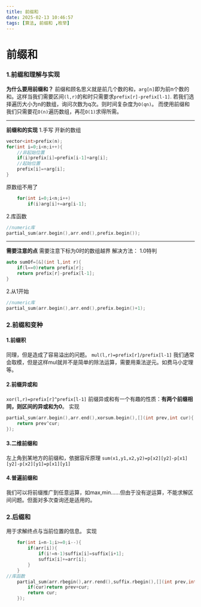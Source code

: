 ```yaml
---
title: 前缀和
date: 2025-02-13 10:46:57
tags: [算法, 前缀和 ,枚举]
---
```

# 前缀和
### 1.前缀和理解与实现
**为什么要用前缀和？**
前缀和顾名思义就是前几个数的和，`arg[n]`即为前n个数的和。这样当我们需要区间`(l,r)`的和时只需要求`prefix[r]-prefix[l-1]`.
若我们选择遍历大小为n的数组，询问次数为q次。则时间复杂度为`O(qn)`。
而使用前缀和我们只需要花`O(n)`遍历数组，再花`O(1)`求得所需。
****
**前缀和的实现**
1.手写
开新的数组
```c++
vector<int>prefix(n);
for(int i=0;i<n;i++){
    //非起始位置
    if(i)prefix[i]=prefix[i-1]+arg[i];
    //起始位置
    prefix[i]=+arg[i];
}
```
原数组不用了
```c++
    for(int i=0;i<n;i++)
        if(i)arg[i]+=arg[i-1];
```
2.库函数
```c++
//numeric库
partial_sum(arr.begin(),arr.end(),prefix.begin());
```
****
**需要注意的点**
需要注意下标为0时的数组越界
解决方法：
1.0特判
```c++
auto sumOf=[&](int l,int r){
    if(l==0)return prefix[r];
    return prefix[r]-prefix[l-1];
}
```
2.从1开始
```c++
//numeric库
partial_sum(arr.begin(),arr.end(),prefix.begin()+1);
```
### 2.前缀和变种
#### 1.前缀积
同理，但是造成了容易溢出的问题。
`mul(l,r)=prefix[r]/prefix[l-1]`
我们通常会取模，但是这样mul就并不是简单的除法运算，需要用乘法逆元。如费马小定理等。
#### 2.前缀异或和
`xor(l,r)=prefix[r]^prefix[l-1]`
前缀异或和有一个有趣的性质：**有两个前缀相同，则区间的异或和为0**。
实现
```c++
partial_sum(arr.begin(),arr.end(),xorsum.begin(),[](int prev,int cur){
    return prev^cur;
});
```
#### 3.二维前缀和
左上角到某地方的前缀和，依据容斥原理
`sum(x1,y1,x2,y2)=p[x2][y2]-p[x1][y2]-p[x2][y1]=p[x1][y1]`
#### 4.普遍前缀和
我们可以将前缀推广到任意运算，如max,min......但由于没有逆运算，不能求解区间问题。但面对多次查询还是适用的。
### 2.后缀和
用于求解终点与当前位置的信息。
实现
```c++
    for(int i=n-1;i>=0;i--){
        if(arr[i]){
            if(i!=n-1)suffix[i]=suffix[i+1];
            suffix[i]+=arr[i];
        }
    }
//库函数
    partial_sum(arr.rbegin(),arr.rend(),suffix.rbegin(),[](int prev,int cur){
        if(cur)return prev+cur;
        return cur;
    });
```